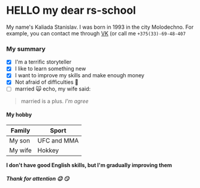 # HELLO my dear rs-school 
My name's Kaliada Stanislav. I was born in 1993 in the city Molodechno. For example, you can contact me through [VK](https://vk.com/idkaliada) (or call me `+375(33)-69-48-407`

### My summary 

- [x] I'm a terrific storyteller
- [x] I like to learn something new
- [x] I want to improve my skills and make enough money
- [x] Not afraid of difficulties :punch:
- [ ] married :scream_cat:
echo, my wife said: 
> married is a plus. *I'm agree*

#### My hobby 

|     Family    |     Sport     |
| ------------- | ------------- |
| My son        |  UFC and MMA  |
| My wife       |     Hokkey    |

__I don't have good English skills, but I'm gradually improving them__

##### Thank for attention :wink: :smirk:
